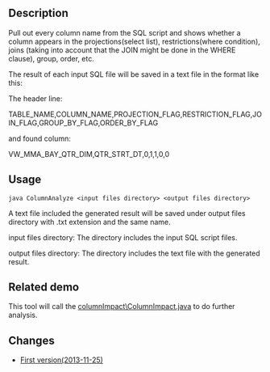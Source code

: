 ## Description
Pull out every column name from the SQL script and shows whether a column 
appears in the projections(select list), restrictions(where condition), 
joins (taking into account that the JOIN might be done in the WHERE clause), group, order, etc.

The result of each input SQL file will be saved in a text file in the format like this:

The header line:

TABLE_NAME,COLUMN_NAME,PROJECTION_FLAG,RESTRICTION_FLAG,JOIN_FLAG,GROUP_BY_FLAG,ORDER_BY_FLAG

and found column:

VW_MMA_BAY_QTR_DIM,QTR_STRT_DT,0,1,1,0,0


## Usage
`java ColumnAnalyze <input files directory> <output files directory>`

A text file included the generated result will be saved under output files directory with .txt extension and the same name.

input files directory: The directory includes the input SQL script files.

output files directory: The directory includes the text file with the generated result.


## Related demo
This tool will call the [columnImpact\ColumnImpact.java](../columnImpact) to do further analysis.

## Changes
* [First version(2013-11-25)](https://github.com/sqlparser/wings/issues/255)